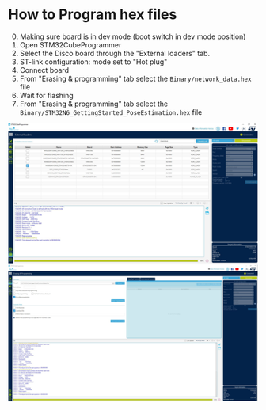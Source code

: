 # How to Program hex files

0. Making sure board is in dev mode (boot switch in dev mode position)
1. Open STM32CubeProgrammer
2. Select the Disco board through the "External loaders" tab.
3. ST-link configuration: mode set to "Hot plug"
4. Connect board
5. From "Erasing & programming" tab select the `Binary/network_data.hex` file
6. Wait for flashing
7. From "Erasing & programming" tab select the `Binary/STM32N6_GettingStarted_PoseEstimation.hex` file

![Board Selection](../_htmresc/selectBoard.JPG)
![Flash the Hex file](../_htmresc/flashHex.JPG)
